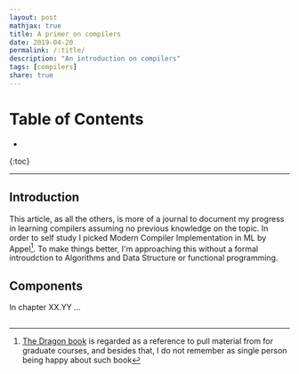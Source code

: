 ```yaml
---
layout: post
mathjax: true
title: A primer on compilers
date: 2019-04-20
permalink: /:title/
description: "An introduction on compilers"
tags: [compilers]
share: true
---
```


# Table of Contents

*  
{:toc}

--- 

## Introduction

This article, as all the others, is more of a journal to document
my progress in learning compilers assuming no previous knowledge
on the topic. In order to self study I picked Modern Compiler 
Implementation in ML by Appel[^1]. To make things better, I'm
approaching this without a formal introudction to 
Algorithms and Data Structure or functional programming.

## Components

In chapter XX.YY ...


## 

[^1]: [The Dragon book]() is regarded as a reference to pull material from for graduate courses,
    and besides that, I do not remember as single person being happy about such book
